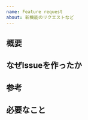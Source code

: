 ```yaml
---
name: Feature request
about: 新機能のリクエストなど
---
```


## 概要
<!-- 概要を書いてください -->

## なぜIssueを作ったか
<!-- Issueを作ろうと思った理由 -->

## 参考
<!-- 参考になるものがあれば貼ってください -->

## 必要なこと
<!-- わかるのであればタスク一覧を書いてください -->
